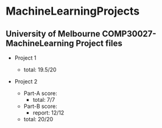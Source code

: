 # MachineLearningProjects
## University of Melbourne COMP30027-MachineLearning Project files

- Project 1
    - total: 19.5/20

- Project 2
    - Part-A score: 
        - total: 7/7
    - Part-B score:
        - report: 12/12
    - total: 20/20
